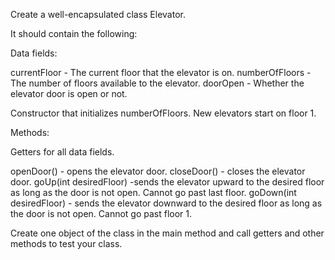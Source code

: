 Create a well-encapsulated class Elevator.

It should contain the following:

Data fields:

currentFloor - The current floor that the elevator is on.
numberOfFloors - The number of floors available to the elevator.
doorOpen - Whether the elevator door is open or not.

Constructor that initializes numberOfFloors. New elevators start on floor 1.

Methods:

Getters for all data fields.

openDoor() - opens the elevator door.
closeDoor() - closes the elevator door.
goUp(int desiredFloor) -sends the elevator upward to the desired floor as long as the door is not open. Cannot go past last floor.
goDown(int desiredFloor) - sends the elevator downward to the desired floor as long as the door is not open. Cannot go past floor 1.


Create one object of the class in the main method and call getters and other methods to test your class.


